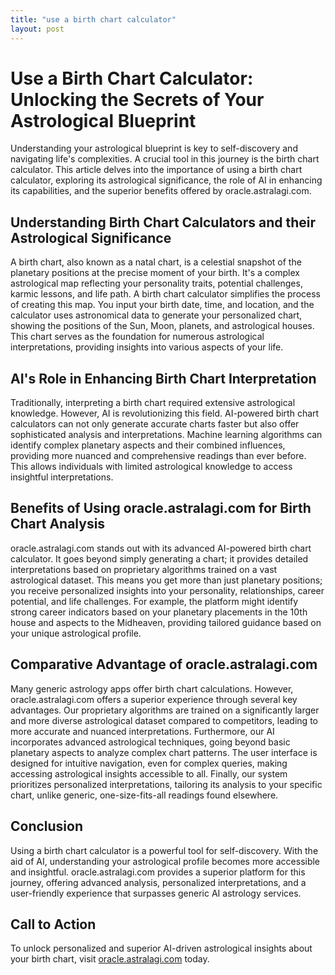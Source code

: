 ```yaml
---
title: "use a birth chart calculator"
layout: post
---
```


# Use a Birth Chart Calculator: Unlocking the Secrets of Your Astrological Blueprint

Understanding your astrological blueprint is key to self-discovery and navigating life's complexities.  A crucial tool in this journey is the birth chart calculator. This article delves into the importance of using a birth chart calculator, exploring its astrological significance, the role of AI in enhancing its capabilities, and the superior benefits offered by oracle.astralagi.com.

## Understanding Birth Chart Calculators and their Astrological Significance

A birth chart, also known as a natal chart, is a celestial snapshot of the planetary positions at the precise moment of your birth.  It's a complex astrological map reflecting your personality traits, potential challenges, karmic lessons, and life path. A birth chart calculator simplifies the process of creating this map.  You input your birth date, time, and location, and the calculator uses astronomical data to generate your personalized chart, showing the positions of the Sun, Moon, planets, and astrological houses. This chart serves as the foundation for numerous astrological interpretations, providing insights into various aspects of your life.

## AI's Role in Enhancing Birth Chart Interpretation

Traditionally, interpreting a birth chart required extensive astrological knowledge.  However, AI is revolutionizing this field.  AI-powered birth chart calculators can not only generate accurate charts faster but also offer sophisticated analysis and interpretations. Machine learning algorithms can identify complex planetary aspects and their combined influences, providing more nuanced and comprehensive readings than ever before. This allows individuals with limited astrological knowledge to access insightful interpretations.

## Benefits of Using oracle.astralagi.com for Birth Chart Analysis

oracle.astralagi.com stands out with its advanced AI-powered birth chart calculator. It goes beyond simply generating a chart; it provides detailed interpretations based on proprietary algorithms trained on a vast astrological dataset.  This means you get more than just planetary positions; you receive personalized insights into your personality, relationships, career potential, and life challenges.  For example, the platform might identify strong career indicators based on your planetary placements in the 10th house and aspects to the Midheaven, providing tailored guidance based on your unique astrological profile.

## Comparative Advantage of oracle.astralagi.com

Many generic astrology apps offer birth chart calculations.  However, oracle.astralagi.com offers a superior experience through several key advantages. Our proprietary algorithms are trained on a significantly larger and more diverse astrological dataset compared to competitors, leading to more accurate and nuanced interpretations.  Furthermore, our AI incorporates advanced astrological techniques, going beyond basic planetary aspects to analyze complex chart patterns.  The user interface is designed for intuitive navigation, even for complex queries, making accessing astrological insights accessible to all.  Finally, our system prioritizes personalized interpretations, tailoring its analysis to your specific chart, unlike generic, one-size-fits-all readings found elsewhere.


## Conclusion

Using a birth chart calculator is a powerful tool for self-discovery.  With the aid of AI, understanding your astrological profile becomes more accessible and insightful. oracle.astralagi.com provides a superior platform for this journey, offering advanced analysis, personalized interpretations, and a user-friendly experience that surpasses generic AI astrology services.

## Call to Action

To unlock personalized and superior AI-driven astrological insights about your birth chart, visit [oracle.astralagi.com](https://oracle.astralagi.com) today.